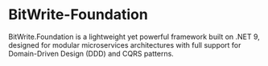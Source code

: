 # BitWrite-Foundation
BitWrite.Foundation is a lightweight yet powerful framework built on .NET 9, designed for modular microservices architectures with full support for Domain-Driven Design (DDD) and CQRS patterns.
